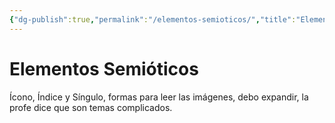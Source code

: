 ```yaml
---
{"dg-publish":true,"permalink":"/elementos-semioticos/","title":"Elementos Semióticos","tags":["Idea,"],"noteIcon":"","created":"2023-05-09T16:07:01.000-05:00","updated":"2023-04-24T17:38:32.000-05:00"}
---
```



# Elementos Semióticos

Ícono, Índice y Síngulo, formas para leer las imágenes, debo expandir, la profe dice que son temas complicados.
